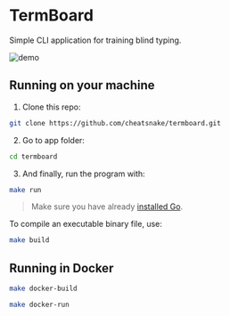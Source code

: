 # TermBoard

Simple CLI application for training blind typing.

<img src="https://i.ibb.co/CM09yRp/demo.gif" alt="demo"/>

## Running on your machine

1. Clone this repo:

```sh
git clone https://github.com/cheatsnake/termboard.git
```

2. Go to app folder:

```sh
cd termboard
```

3. And finally, run the program with:

```sh
make run
```

> Make sure you have already [installed Go](https://go.dev/dl/).

To compile an executable binary file, use:

```sh
make build
```

## Running in Docker

```sh
make docker-build
```

```sh
make docker-run
```
